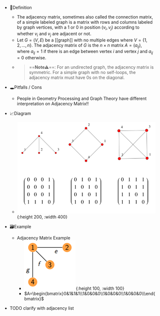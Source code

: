 - 📝Definition
    - The adjacency matrix, sometimes also called the connection matrix, of a simple labeled graph is a matrix with rows and columns labeled by graph vertices, with a $1$ or $0$ in position ($v_i,v_j$) according to whether $v_i$ and $v_j$ are adjacent or not.
    - Let $G = (V, E)$ be a [[graph]] with no multiple edges where $V = \{1, 2, . . . , n\}$. The adjacency matrix of $G$ is the $n\times n$ matrix $A = (a_{ij})$, where $a_{ij} = 1$ if there is an edge between vertex $i$ and vertex $j$ and $a_{ij} = 0$ otherwise.
    - > ==**Note⚠**==: For an undirected graph, the adjacency matrix is symmetric. For a simple graph with no self-loops, the adjacency matrix must have 0s on the diagonal.
    
- 🕳Pitfalls / Cons
    - People in Geometry Processing and Graph Theory have different interpretation on Adjacency Matrix!!
    
- 📈Diagram
    - ![name](../assets/AdjacencyMatrix_1002.svg){:height 200, :width 400}
    
- 🗃Example
    - Adjacency Matrix Example
        - ![name](../assets/adjacency_matrix_example.png){:height 100, :width 100}
        - $A=\begin{bmatrix}0&1&1&1\\1&0&0&0\\1&0&0&0\\1&0&0&0\\\end{bmatrix}$
        
- TODO clarify with adjacency list
